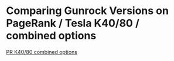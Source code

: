 # Comparing Gunrock Versions on PageRank / Tesla K40/80 / combined options

[PR K40/80 combined options](https://raw.githubusercontent.com/gunrock/io/master/plots/gunrock_version_compare_pr_Tesla_K40_80_all_table.html ':include :type=markdown')
